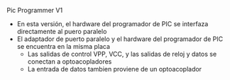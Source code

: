 Pic Programmer V1

- En esta versión, el hardware del programador de PIC se interfaza directamente al puero paralelo
- El adaptador de puerto paralelo y el hardware del programador de PIC se encuentra en la misma placa
  - Las salidas de control VPP, VCC, y las salidas de reloj y datos se conectan a optoacopladores
  - La entrada de datos tambien proviene de un optoacoplador